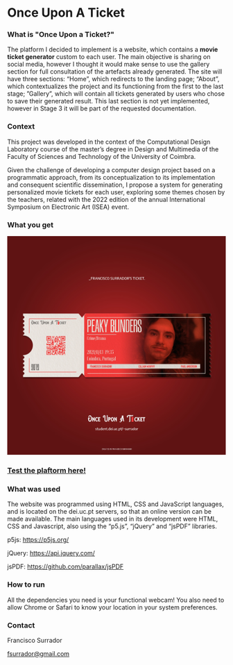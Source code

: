 # **Once Upon A Ticket**


### **What is "Once Upon a Ticket?"**


The platform I decided to implement is a website, which contains a **movie ticket generator** custom to each user. The main objective is sharing on social media, however I thought it would make sense to use the gallery section for full consultation of the artefacts already generated.
The site will have three sections: “Home”, which redirects to the landing page; “About”, which contextualizes the project and its functioning from the first to the last stage; ”Gallery”, which will contain all tickets generated by users who chose to save their generated result. This last section is not yet implemented, however in Stage 3 it will be part of the requested documentation.

### **Context**

This project was developed in the context of the Computational Design Laboratory course of the master’s degree in Design and Multimedia of the Faculty of Sciences and Technology of the University of Coimbra.

Given the challenge of developing a computer design project based on a programmatic approach, from its conceptualization to its implementation and consequent scientific dissemination, I propose a system for generating personalized movie tickets for each user, exploring some themes chosen by the teachers, related with the 2022 edition of the annual International Symposium on Electronic Art (ISEA) event.

### **What you get**

![picture alt](ticket2.jpeg "Ticket Example")

### [Test the plaftorm here!](https://student.dei.uc.pt/~surrador/Gerador%20de%20Bilhetes/)

### **What was used**

The website was programmed using HTML, CSS and JavaScript languages, and is located on the dei.uc.pt servers, so that an online version can be made available. The main languages used in its development were HTML, CSS and Javascript, also using the “p5.js”, “jQuery” and “jsPDF” libraries.

p5js: <https://p5js.org/>

jQuery: <https://api.jquery.com/>

jsPDF: <https://github.com/parallax/jsPDF>

### **How to run**

All the dependencies you need is your functional webcam! You also need to allow Chrome or Safari to know your location in your system preferences.

### **Contact**

Francisco Surrador

fsurrador@gmail.com


